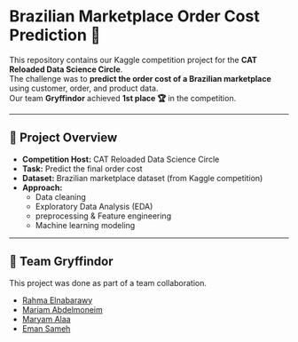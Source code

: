 # Brazilian Marketplace Order Cost Prediction 🛒

This repository contains our Kaggle competition project for the **CAT Reloaded Data Science Circle**.  
The challenge was to **predict the order cost of a Brazilian marketplace** using customer, order, and product data.  
Our team **Gryffindor** achieved **1st place 🏆** in the competition.  

---

## 📌 Project Overview
- **Competition Host:** CAT Reloaded Data Science Circle  
- **Task:** Predict the final order cost  
- **Dataset:** Brazilian marketplace dataset (from Kaggle competition)  
- **Approach:**  
  - Data cleaning 
  - Exploratory Data Analysis (EDA)  
  - preprocessing & Feature engineering  
  - Machine learning modeling  

---

## 👥 Team Gryffindor

This project was done as part of a team collaboration.

- [Rahma Elnabarawy](https://github.com/rahmaelnabarawy)
- [Mariam Abdelmoneim](https://github.com/MariamAbdelmoneim02)
- [Maryam Alaa](https://github.com/MARYAM-ALAA)
- [Eman Sameh](https://github.com/eman-sameh)
